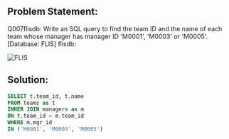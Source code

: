 ## Problem Statement:
Q007flisdb: Write an SQL query to find the team ID and the name of each team whose manager has manager ID 'M0001', 'M0003' or 'M0005'. [Database: FLIS] flisdb:

![FLIS](https://backend.seek.onlinedegree.iitm.ac.in/23t1_cs2001/assets/img/flis.png)  

## Solution:
```SQL
SELECT t.team_id, t.name
FROM teams as t
INNER JOIN managers as m
ON t.team_id = m.team_id 
WHERE m.mgr_id
IN ('M0001', 'M0003', 'M0005')
```
